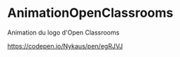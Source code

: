 # AnimationOpenClassrooms
Animation du logo d'Open Classrooms 

https://codepen.io/Nykaus/pen/egRJVJ
